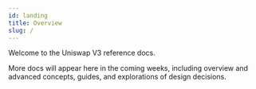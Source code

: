 ```yaml
---
id: landing
title: Overview
slug: /
---
```


Welcome to the Uniswap V3 reference docs. 

More docs will appear here in the coming weeks, including overview and advanced concepts, guides, and explorations of design decisions.



